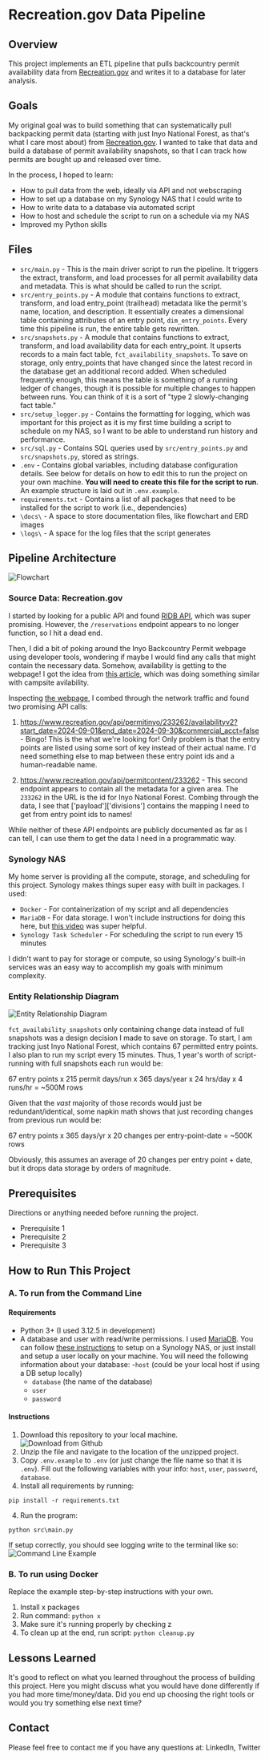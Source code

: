 # Recreation.gov Data Pipeline

## Overview
This project implements an ETL pipeline that pulls backcountry permit availability data from [Recreation.gov](https://www.recreation.gov) and writes it to a database for later analysis.

## Goals
My original goal was to build something that can systematically pull backpacking permit data (starting with just Inyo National Forest, as that's what I care most about) from [Recreation.gov](https://www.recreation.gov). I wanted to take that data and build a database of permit availability snapshots, so that I can track how permits are bought up and released over time.

In the process, I hoped to learn:
- How to pull data from the web, ideally via API and not webscraping
- How to set up a database on my Synology NAS that I could write to
- How to write data to a database via automated script
- How to host and schedule the script to run on a schedule via my NAS
- Improved my Python skills

## Files
- `src/main.py` - This is the main driver script to run the pipeline. It triggers the extract, transform, and load processes for all permit availability data and metadata. This is what should be called to run the script.
- `src/entry_points.py` - A module that contains functions to extract, transform, and load entry_point (trailhead) metadata like the permit's name, location, and description. It essentially creates a dimensional table containing attributes of an entry point, `dim_entry_points`. Every time this pipeline is run, the entire table gets rewritten.
- `src/snapshots.py` - A module that contains functions to extract, transform, and load availability data for each entry_point. It upserts records to a main fact table, `fct_availability_snapshots`. To save on storage, only entry_points that have changed since the latest record in the database get an additional record added. When scheduled frequently enough, this means the table is something of a running ledger of changes, though it is possible for multiple changes to happen between runs. You can think of it is a sort of "type 2 slowly-changing fact table."
- `src/setup_logger.py` - Contains the formatting for logging, which was important for this project as it is my first time building a script to schedule on my NAS, so I want to be able to understand run history and performance.
- `src/sql.py` - Contains SQL queries used by `src/entry_points.py` and `src/snapshots.py`, stored as strings.
- `.env` - Contains global variables, including database configuration details. See below for details on how to edit this to run the project on your own machine. **You will need to create this file for the script to run**. An example structure is laid out in `.env.example`.
- `requirements.txt` - Contains a list of all packages that need to be installed for the script to work (i.e., dependencies)
- `\docs\` - A space to store documentation files, like flowchart and ERD images
- `\logs\` - A space for the log files that the script generates

## Pipeline Architecture

![Flowchart](docs/flowchart.png)

### Source Data: Recreation.gov
I started by looking for a public API and found [RIDB API](https://ridb.recreation.gov/docs), which was super promising. However, the `/reservations` endpoint appears to no longer function, so I hit a dead end.

Then, I did a bit of poking around the Inyo Backcountry Permit webpage using developer tools, wondering if maybe I would find any calls that might contain the necessary data. Somehow, availability is getting to the webpage! I got the idea from [this article](https://emery-44439.medium.com/how-find-openings-in-rec-gov-campsites-using-dart-and-aws-lambda-9bfe3fe29369), which was doing something similar with campsite avilability.

Inspecting [the webpage](https://www.recreation.gov/permits/233262), I combed through the network traffic and found two promising API calls:

1. https://www.recreation.gov/api/permitinyo/233262/availabilityv2?start_date=2024-09-01&end_date=2024-09-30&commercial_acct=false - Bingo! This is the what we're looking for! Only problem is that the entry points are listed using some sort of key instead of their actual name. I'd need something else to map between these entry point ids and a human-readable name.

2. https://www.recreation.gov/api/permitcontent/233262 - This second endpoint appears to contain all the metadata for a given area. The `233262` in the URL is the id for Inyo National Forest. Combing through the data, I see that ['payload']['divisions'] contains the mapping I need to get from entry point ids to names!

While neither of these API endpoints are publicly documented as far as I can tell, I can use them to get the data I need in a programmatic way.

### Synology NAS
My home server is providing all the compute, storage, and scheduling for this project. Synology makes things super easy with built in packages. I used:

- `Docker` - For containerization of my script and all dependencies
- `MariaDB` - For data storage. I won't include instructions for doing this here, but [this video](https://www.youtube.com/watch?v=4bLr3fuZO4Q) was super helpful.
- `Synology Task Scheduler` - For scheduling the script to run every 15 minutes

I didn't want to pay for storage or compute, so using Synology's built-in services was an easy way to accomplish my goals with minimum complexity.

### Entity Relationship Diagram

![Entity Relationship Diagram](docs/erd.png)

`fct_availability_snapshots` only containing change data instead of full snapshots was a design decision I made to save on storage. To start, I am tracking just Inyo National Forest, which contains 67 permitted entry points. I also plan to run my script every 15 minutes. Thus, 1 year's worth of script-running with full snapshots each run would be:

67 entry points x 215 permit days/run x 365 days/year x 24 hrs/day x 4 runs/hr = ~500M rows

Given that the *vast* majority of those records would just be redundant/identical, some napkin math shows that just recording changes from previous run would be:

67 entry points x 365 days/yr x 20 changes per entry-point-date = ~500K rows

Obviously, this assumes an average of 20 changes per entry point + date, but it drops data storage by orders of magnitude.

## Prerequisites

Directions or anything needed before running the project.

- Prerequisite 1
- Prerequisite 2
- Prerequisite 3

## How to Run This Project

### A. To run from the Command Line
#### Requirements
- Python 3+ (I used 3.12.5 in development)
- A database and user with read/write permissions. I used [MariaDB](https://mariadb.org/). You can follow [these instructions](https://www.youtube.com/watch?v=4bLr3fuZO4Q) to setup on a Synology NAS, or just install and setup a user locally on your machine. You will need the following information about your database:
    -`host` (could be your local host if using a DB setup locally)
    - `database` (the name of the database)
    - `user`
    - `password`

#### Instructions
1. Download this repository to your local machine.
![Download from Github](docs/download.png)
2. Unzip the file and navigate to the location of the unzipped project.
3. Copy `.env.example` to `.env` (or just change the file name so that it is `.env`). Fill out the following variables with your info: `host`, `user`, `password`, `database`.
4. Install all requirements by running:
```
pip install -r requirements.txt
```
4. Run the program:
```
python src\main.py
``` 
If setup correctly, you should see logging write to the terminal like so:
![Command Line Example](docs/cli_example.png)

### B. To run using Docker

Replace the example step-by-step instructions with your own.

1. Install x packages
2. Run command: `python x`
3. Make sure it's running properly by checking z
4. To clean up at the end, run script: `python cleanup.py`

## Lessons Learned

It's good to reflect on what you learned throughout the process of building this project. Here you might discuss what you would have done differently if you had more time/money/data. Did you end up choosing the right tools or would you try something else next time?

## Contact

Please feel free to contact me if you have any questions at: LinkedIn, Twitter
